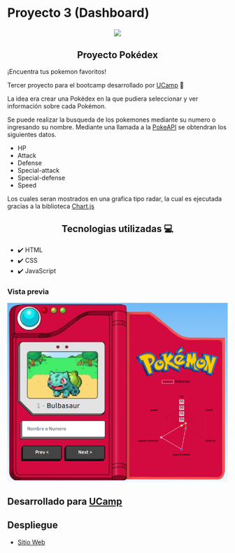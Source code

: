 # Proyecto 3 (Dashboard)
<p align="center">
 <img width="100px" src="https://cdn-icons-png.flaticon.com/512/188/188942.png" align="center"/>
<h2 align="center"> Proyecto Pokédex</h2>
¡Encuentra tus pokemon favoritos!

Tercer proyecto para el bootcamp desarrollado por [UCamp](https://ucamp.io/) 🌱

La idea era crear una Pokédex en la que pudiera seleccionar y ver información sobre cada Pokémon.

Se puede realizar la busqueda de los pokemones mediante su numero o ingresando su nombre. Mediante una llamada a la [PokeAPI](https://pokeapi.co/)
se obtendran los siguientes datos.

- HP
- Attack
- Defense
- Special-attack
- Special-defense
- Speed

Los cuales seran mostrados en una grafica tipo radar, la cual es ejecutada gracias a la biblioteca [Chart.js](https://www.chartjs.org/docs/latest/)

<h2 align="center"> Tecnologias utilizadas 💻</h2>

- ✔️ HTML
- ✔️ CSS
- ✔️ JavaScript

### Vista previa

![pokedex](https://github.com/May-Alvarez/Proyecto3-Dashboard/blob/main/assets/img/capturaPokedex.png)

## Desarrollado para [UCamp](https://ucamp.io/)

## Despliegue

- [Sitio Web](https://may-alvarez.github.io/Proyecto3-Dashboard/)
